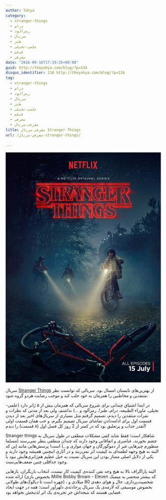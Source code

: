 ```yaml
---
author: Yahya
category:
  - stranger-things
  - درام
  - رمزآلود
  - سریال
  - طنز
  - علمی-تخیلی
  - فیلم
  - معرفی
date: "2016-09-16T17:19:35+00:00"
guid: http://theyahya.com/blog/?p=134
disqus_identifier: 134 http://theyahya.com/blog/?p=134
tag:
  - stranger-things
  - درام
  - رمزآلود
  - سریال
  - طنز
  - علمی-تخیلی
  - فیلم
  - معرفی
  - معرفی-سریال
title: معرفی سریال Stranger Things
url: /معرفی-سریال-stranger-things/

---
```

[![معرفی سریال stranger things](/wp-content/uploads/stranger-things-first-season.50673.jpg)](http://theyahya.com/blog/wp-content/uploads/stranger-things-first-season.50673.jpg)

سریال [Stranger Things](http://www.imdb.com/title/tt4574334/) از بهترین‌های تابستان امسال بود. سریالی که توانست نظر منتقدین و مخاطبین را همزمان به خود جلب کند و موجب رضایت هردو گروه شود.

در ابتدا اشتیاق چندانی برای شروع سریالی که همزمان بیش از ۵ ژانر دارد (علمی-تخیلی، ماوراء الطبیعه، درام، طنز!، رمزآلود و ...) نداشتم، ولی بعد از مدتی که نظرات و نمرات منتقدین را دیدم، تصمیم گرفتم مثل بسیاری از سریال‌های اخیر بعد از دیدن قسمت اول برای ادامه‌دادنِ تماشای سریال تصمیم بگیرم، و خب همان قسمت اولی آنقدر جذاب و پرتعلیق بود که در کمتر از 2 روز کل فصل اول (۸ قسمت) را دیدم!

Stranger things شاهکار است؛ فقط شاید کمی مشکلات منطقی در طول سریال به چشم بخورند، عناصری و اتفاقاتی وجود دارند که چندان منطقی بنظر نمی‌رسند (مسلما منظورم چیزهایی غیر از دموگورگان و جهان موازی و...) است! پرسش‌هایی مانند [این](http://movies.stackexchange.com/questions/59690/how-was-will-aware-of-the-lights) که البته به هیچ وجهه لطمه‌ای به کیفیت اثر نمی‌زنند و در آثاری اینچنین همیشه وجود دارند و یکی از دلایل اصلی ممتاز بودن این سریال نسبت به خیل عظیم هم‌ژانری‌هایش نبود یا وجود حداقلی چنین ضعف‌هایی‌ست.

البته پاراگراف بالا به هیچ وجه نفی کننده‌ی کیفیت کار نیست، انتخاب بازیگران، بازهایی ارائه شده (بخصوص بازی Millie Bobby Brown - Eleven که بیشتر منحصر به میمیک چهره است تا دیالوک‌های طولانی) ، شخصیت‌پردازی، حال و هوای دهه‌ی 80 میلادی و بخصوص موسیقی که لازمه‌ی یک سریال پرحادثه‌ی دلهر‌آور است؛ همه در جهت ایجاد فضایی هستند که نتیجه‌اش جز تجربه‌ی یک اثر لذتبخش نخواهد بود.
